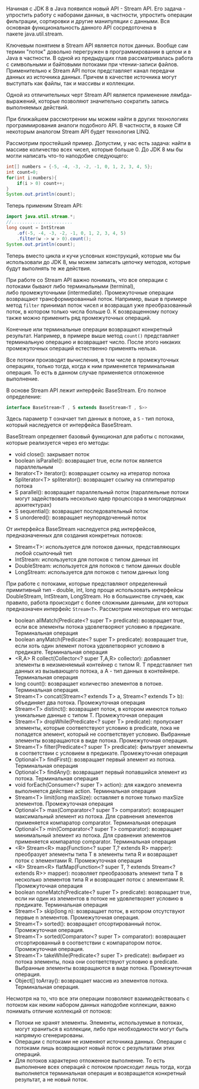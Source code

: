 Начиная с JDK 8 в Java появился новый API - Stream API. Его задача - упростить работу с наборами данных, в частности, упростить операции фильтрации, сортировки и другие манипуляции с данными. Вся основная функциональность данного API сосредоточена в пакете java.util.stream.

Ключевым понятием в Stream API является поток данных. Вообще сам термин "поток" довольно перегружен в программировании в целом и в Java в частности. В одной из предыдущих глав рассматривалась работа с символьными и байтовыми потоками при чтении-записи файлов. Применительно к Stream API поток представляет канал передачи данных из источника данных. Причем в качестве источника могут выступать как файлы, так и массивы и коллекции.

Одной из отличительных черт Stream API является применение лямбда-выражений, которые позволяют значительно сократить запись выполняемых действий.

При ближайшем рассмотрении мы можем найти в других технологиях программирования аналоги подобного API. В частности, в языке C# некоторым аналогом Stream API будет технология LINQ.

Рассмотрим простейший пример. Допустим, у нас есть задача: найти в массиве количество всех чисел, которые больше 0. До JDK 8 мы бы могли написать что-то наподобие следующего:

```Java
int[] numbers = {-5, -4, -3, -2, -1, 0, 1, 2, 3, 4, 5};
int count=0;
for(int i:numbers){
    if(i > 0) count++;
}
System.out.println(count);
```

Теперь применим Stream API:

```Java
import java.util.stream.*;
//.......................
long count = IntStream
	.of(-5, -4, -3, -2, -1, 0, 1, 2, 3, 4, 5)
	.filter(w -> w > 0).count();
System.out.println(count);
```

Теперь вместо цикла и кучи условных конструкций, которые мы бы использовали до JDK 8, мы можем записать цепочку методов, которые будут выполнять те же действия.

При работе со Stream API важно понимать, что все операции с потоками бывают либо терминальными (terminal), либо промежуточными (intermediate). Промежуточные операции возвращают трансформированный поток. Например, выше в примере метод `filter` принимал поток чисел и возвращал уже преобразованный поток, в котором только числа больше 0. К возвращенному потоку также можно применить ряд промежуточных операций.

Конечные или терминальные операции возвращают конкретный результат. Например, в примере выше метод `count()` представляет терминальную операцию и возвращает число. После этого никаких промежуточных операций естественно применять нельзя.

Все потоки производят вычисления, в том числе в промежуточных операциях, только тогда, когда к ним применяется терминальная операция. То есть в данном случае применяется отложенное выполнение.

В основе Stream API лежит интерфейс BaseStream. Его полное определение:

```Java
interface BaseStream<T , S extends BaseStream<T , S>>
```

Здесь параметр `T` означает тип данных в потоке, а `S` - тип потока, который наследуется от интерфейса BaseStream.

BaseStream определяет базовый функционал для работы с потоками, которые реализуется через его методы:

- void close(): закрывает поток
- boolean isParallel(): возвращает true, если поток является параллельным
- Iterator<Т> iterator(): возвращает ссылку на итератор потока
- Spliterator<Т> spliterator(): возвращает ссылку на сплитератор потока
- S parallel(): возвращает параллельный поток (параллельные потоки могут задействовать несколько ядер процессора в многоядерных архитектурах)
- S sequential(): возвращает последовательный поток
- S unordered(): возвращает неупорядоченный поток

От интерфейса BaseStream наследуется ряд интерфейсов, предназначенных для создания конкретных потоков:

- Stream\<T>: используется для потоков данных, представляющих любой ссылочный тип
- IntStream: используется для потоков с типом данных int
- DoubleStream: используется для потоков с типом данных double
- LongStream: используется для потоков с типом данных long

При работе с потоками, которые представляют определенный примитивный тип - double, int, long проще использовать интерфейсы DoubleStream, IntStream, LongStream. Но в большинстве случаев, как правило, работа происходит с более сложными данными, для которых предназначен интерфейс `Stream<T>`. Рассмотрим некоторые его методы:

- boolean allMatch(Predicate\<? super T> predicate): возвращает true, если все элементы потока удовлетворяют условию в предикате. Терминальная операция 
- boolean anyMatch(Predicate\<? super T> predicate): возвращает true, если хоть один элемент потока удовлетворяют условию в предикате. Терминальная операция
- <R,A> R collect(Collector\<? super T,A,R> collector): добавляет элементы в неизменяемый контейнер с типом R. T представляет тип данных из вызывающего потока, а A - тип данных в контейнере. Терминальная операция
- long count(): возвращает количество элементов в потоке. Терминальная операция.
- Stream\<T> concat​(Stream\<? extends T> a, Stream\<? extends T> b): объединяет два потока. Промежуточная операция
- Stream\<T> distinct(): возвращает поток, в котором имеются только уникальные данные с типом T. Промежуточная операция
- Stream\<T> dropWhile​(Predicate\<? super T> predicate): пропускает элементы, которые соответствуют условию в predicate, пока не попадется элемент, который не соответствует условию. Выбранные элементы возвращаются в виде потока. Промежуточная операция.
- Stream\<T> filter(Predicate\<? super T> predicate): фильтрует элементы в соответствии с условием в предикате. Промежуточная операция
- Optional\<T> findFirst(): возвращает первый элемент из потока. Терминальная операция
- Optional\<T> findAny(): возвращает первый попавшийся элемент из потока. Терминальная операция
- void forEach(Consumer\<? super T> action): для каждого элемента выполняется действие action. Терминальная операция
- Stream\<T> limit(long maxSize): оставляет в потоке только maxSize элементов. Промежуточная операция
- Optional\<T> max(Comparator\<? super T> comparator): возвращает максимальный элемент из потока. Для сравнения элементов применяется компаратор comparator. Терминальная операция
- Optional\<T> min(Comparator\<? super T> comparator): возвращает минимальный элемент из потока. Для сравнения элементов применяется компаратор comparator. Терминальная операция
- \<R> Stream\<R> map(Function\<? super T,? extends R> mapper): преобразует элементы типа T в элементы типа R и возвращает поток с элементами R. Промежуточная операция
- \<R> Stream\<R> flatMap(Function\<? super T, ? extends Stream\<? extends R>> mapper): позволяет преобразовать элемент типа T в несколько элементов типа R и возвращает поток с элементами R. Промежуточная операция
- boolean noneMatch(Predicate\<? super T> predicate): возвращает true, если ни один из элементов в потоке не удовлетворяет условию в предикате. Терминальная операция
- Stream\<T> skip(long n): возвращает поток, в котором отсутствуют первые n элементов. Промежуточная операция.
- Stream\<T> sorted(): возвращает отсортированный поток. Промежуточная операция.
- Stream\<T> sorted(Comparator\<? super T> comparator): возвращает отсортированный в соответствии с компаратором поток. Промежуточная операция.
- Stream\<T> takeWhile​(Predicate\<? super T> predicate): выбирает из потока элементы, пока они соответствуют условию в predicate. Выбранные элементы возвращаются в виде потока. Промежуточная операция.
- Object[] toArray(): возвращает массив из элементов потока. Терминальная операция.

Несмотря на то, что все эти операции позволяют взаимодействовать с потоком как неким набором данных наподобие коллекции, важно понимать отличие коллекций от потоков:

- Потоки не хранят элементы. Элементы, используемые в потоках, могут храниться в коллекции, либо при необходимости могут быть напрямую сгенерированы.
- Операции с потоками не изменяют источника данных. Операции с потоками лишь возвращают новый поток с результатами этих операций.
- Для потоков характерно отложенное выполнение. То есть выполнение всех операций с потоком происходит лишь тогда, когда выполняется терминальная операция и возвращается конкретный результат, а не новый поток.
